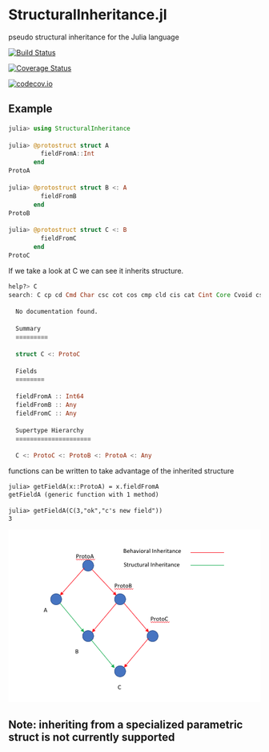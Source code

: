 # StructuralInheritance.jl
pseudo structural inheritance for the Julia language

[![Build Status](https://travis-ci.org/WschW/StructuralInheritance.jl.svg?branch=master)](https://travis-ci.org/WschW/StructuralInheritance.jl)

[![Coverage Status](https://coveralls.io/repos/WschW/StructuralInheritance.jl/badge.svg?branch=master&service=github)](https://coveralls.io/github/WschW/StructuralInheritance.jl?branch=master)

[![codecov.io](http://codecov.io/github/WschW/StructuralInheritance.jl/coverage.svg?branch=master)](http://codecov.io/github/WschW/StructuralInheritance.jl?branch=master)

## Example
```Julia
julia> using StructuralInheritance

julia> @protostruct struct A
         fieldFromA::Int
       end
ProtoA

julia> @protostruct struct B <: A
         fieldFromB
       end
ProtoB

julia> @protostruct struct C <: B
         fieldFromC
       end
ProtoC
```

If we take a look at C we can see it inherits structure.

```Julia
help?> C
search: C cp cd Cmd Char csc cot cos cmp cld cis cat Cint Core Cvoid csch cscd coth cotd cosh cosd cosc copy conj chop ceil cbrt Cuint Colon Clong Cchar const ccall catch ctime count cospi

  No documentation found.

  Summary
  ≡≡≡≡≡≡≡≡≡

  struct C <: ProtoC

  Fields
  ≡≡≡≡≡≡≡≡

  fieldFromA :: Int64
  fieldFromB :: Any
  fieldFromC :: Any

  Supertype Hierarchy
  ≡≡≡≡≡≡≡≡≡≡≡≡≡≡≡≡≡≡≡≡≡

  C <: ProtoC <: ProtoB <: ProtoA <: Any
```
functions can be written to take advantage of the inherited structure

```
julia> getFieldA(x::ProtoA) = x.fieldFromA
getFieldA (generic function with 1 method)

julia> getFieldA(C(3,"ok","c's new field"))
3
```

![Eaxmple structural inheritence diagram](InheritenceExampleDiagram.png)

## Note: inheriting from a specialized parametric struct is not currently supported

